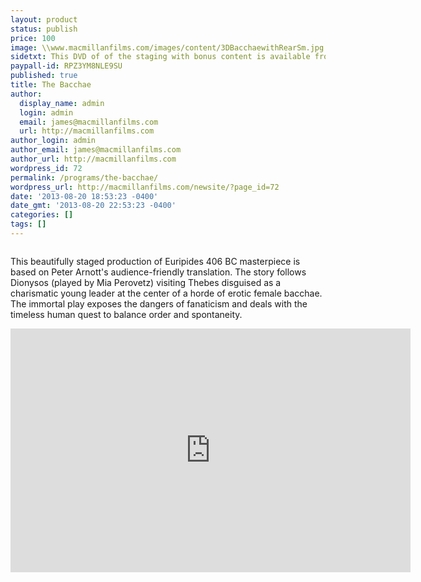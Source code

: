 ```yaml
---
layout: product
status: publish
price: 100
image: \\www.macmillanfilms.com/images/content/3DBacchaewithRearSm.jpg
sidetxt: This DVD of of the staging with bonus content is available from our store. The program also features a prologue which explains the family tree of king Cadmus.
paypall-id: RPZ3YM8NLE9SU
published: true
title: The Bacchae
author:
  display_name: admin
  login: admin
  email: james@macmillanfilms.com
  url: http://macmillanfilms.com
author_login: admin
author_email: james@macmillanfilms.com
author_url: http://macmillanfilms.com
wordpress_id: 72
permalink: /programs/the-bacchae/
wordpress_url: http://macmillanfilms.com/newsite/?page_id=72
date: '2013-08-20 18:53:23 -0400'
date_gmt: '2013-08-20 22:53:23 -0400'
categories: []
tags: []
---
```

<img style="border: 0px none;" src="{{ site.baseurl }}/images/content/3DBacchaewithRearSm.jpg" alt="" border="0" />

This beautifully staged production of Euripides 406 BC masterpiece is based on Peter Arnott's audience-friendly translation. The story follows Dionysos (played by Mia Perovetz) visiting Thebes disguised as a charismatic young leader at the center of a horde of erotic female bacchae. The immortal play exposes the dangers of fanaticism and deals with the timeless human quest to balance order and spontaneity.

<iframe id="ytplayer" src="https://www.youtube.com/embed/ptFfYRpTc8c?rel=0&amp;modestbranding=1&amp;autohide=1" width="640" height="390" frameborder="0"></iframe>
